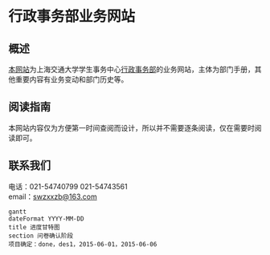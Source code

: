 行政事务部业务网站  
======

概述  
-----

[本网站](https://wangbo-sjtu.github.io/Business-Changes/)为上海交通大学学生事务中心[行政事务部](xingzhengbu.group)的业务网站，主体为部门手册，其他重要内容有业务变动和部门历史等。

阅读指南  
-----
本网站内容仅为方便第一时间查阅而设计，所以并不需要逐条阅读，仅在需要时阅读即可。

联系我们  
-----
电话：021-54740799 021-54743561  
email：swzxxzb@163.com

```
gantt
dateFormat YYYY-MM-DD
title 进度甘特图
section 问卷确认阶段
项目确定：done，des1，2015-06-01，2015-06-06
```
